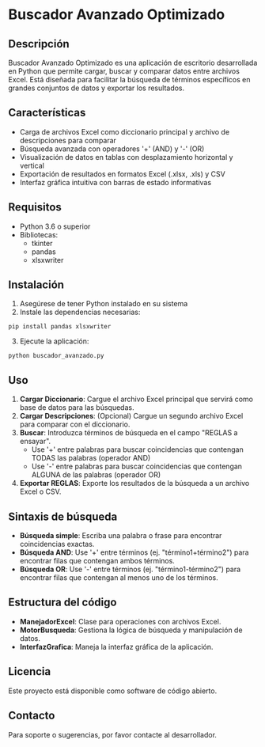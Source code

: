 # Buscador Avanzado Optimizado

## Descripción
Buscador Avanzado Optimizado es una aplicación de escritorio desarrollada en Python que permite cargar, buscar y comparar datos entre archivos Excel. Está diseñada para facilitar la búsqueda de términos específicos en grandes conjuntos de datos y exportar los resultados.

## Características
- Carga de archivos Excel como diccionario principal y archivo de descripciones para comparar
- Búsqueda avanzada con operadores '+' (AND) y '-' (OR)
- Visualización de datos en tablas con desplazamiento horizontal y vertical
- Exportación de resultados en formatos Excel (.xlsx, .xls) y CSV
- Interfaz gráfica intuitiva con barras de estado informativas

## Requisitos
- Python 3.6 o superior
- Bibliotecas:
  - tkinter
  - pandas
  - xlsxwriter

## Instalación
1. Asegúrese de tener Python instalado en su sistema
2. Instale las dependencias necesarias:
```
pip install pandas xlsxwriter
```
3. Ejecute la aplicación:
```
python buscador_avanzado.py
```

## Uso
1. **Cargar Diccionario**: Cargue el archivo Excel principal que servirá como base de datos para las búsquedas.
2. **Cargar Descripciones**: (Opcional) Cargue un segundo archivo Excel para comparar con el diccionario.
3. **Buscar**: Introduzca términos de búsqueda en el campo "REGLAS a ensayar".
   - Use '+' entre palabras para buscar coincidencias que contengan TODAS las palabras (operador AND)
   - Use '-' entre palabras para buscar coincidencias que contengan ALGUNA de las palabras (operador OR)
4. **Exportar REGLAS**: Exporte los resultados de la búsqueda a un archivo Excel o CSV.

## Sintaxis de búsqueda
- **Búsqueda simple**: Escriba una palabra o frase para encontrar coincidencias exactas.
- **Búsqueda AND**: Use '+' entre términos (ej. "término1+término2") para encontrar filas que contengan ambos términos.
- **Búsqueda OR**: Use '-' entre términos (ej. "término1-término2") para encontrar filas que contengan al menos uno de los términos.

## Estructura del código
- **ManejadorExcel**: Clase para operaciones con archivos Excel.
- **MotorBusqueda**: Gestiona la lógica de búsqueda y manipulación de datos.
- **InterfazGrafica**: Maneja la interfaz gráfica de la aplicación.

## Licencia
Este proyecto está disponible como software de código abierto.

## Contacto
Para soporte o sugerencias, por favor contacte al desarrollador.
